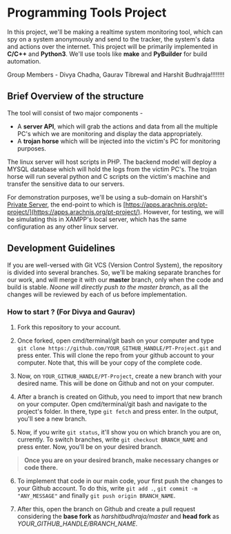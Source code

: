 # Programming Tools Project

In this project, we'll be making a realtime system monitoring tool, which can spy on a system anonymously and send to the tracker, the system's data and actions over the internet. This project will be primarily implemented in **C/C++** and **Python3**. We'll use tools like **make**  and **PyBuilder** for build automation.

Group Members - Divya Chadha, Gaurav Tibrewal and Harshit Budhraja!!!!!!!!



## Brief Overview of the structure

The tool will consist of two major components - 
* A **server API**, which will grab the actions and data from all the multiple PC's which we are monitoring and display the data appropriately.
* A **trojan horse** which will be injected into the victim's PC for monitoring purposes.

The linux server will host scripts in PHP. The backend model will deploy a MYSQL database which will hold the logs from the victim PC's. The trojan horse will run several python and C scripts on the victim's machine and transfer the sensitive data to our servers.

For demonstration purposes, we'll be using a sub-domain on Harshit's [Private Server](https://arachnis.org), the end-point to which is [https://apps.arachnis.org/pt-project/](https://apps.arachnis.org/pt-project/). However, for testing, we will be simulating this in XAMPP's local server, which has the same configuration as any other linux server.



## Development Guidelines

If you are well-versed with Git VCS (Version Control System), the repository is divided into several branches. So, we'll be making separate branches for our work, and will merge it with our **master** branch, only when the code and build is stable. *Noone will directly push to the master branch*, as all the changes will be reviewed by each of us before implementation.


### How to start ? (For Divya and Gaurav)

1. Fork this repository to your account.

2. Once forked, open cmd/terminal/git bash on your computer and type `git clone https://github.com/YOUR_GITHUB_HANDLE/PT-Project.git` and press enter. This will clone the repo from your github account to your computer. Note that, this will be your copy of the complete code.

3. Now, on `YOUR_GITHUB_HANDLE/PT-Project`, create a new branch with your desired name. This will be done on Github and not on your computer.

4. After a branch is created on Github, you need to import that new branch on your computer. Open cmd/terminal/git bash and navigate to the project's folder. In there, type `git fetch` and press enter. In the output, you'll see a new branch.

5. Now, if you write `git status`, it'll show you on which branch you are on, currently. To switch branches, write `git checkout BRANCH_NAME` and press enter. Now, you'll be on your desired branch.


> **Once you are on your desired branch, make necessary changes or code there.**

6. To implement that code in our main code, your first push the changes to your Github account. To do this, write `git add .`, `git commit -m "ANY_MESSAGE"` and finally `git push origin BRANCH_NAME`.

7. After this, open the branch on Github and create a pull request considering the **base fork** as *harshitbudhraja/master* and **head fork** as *YOUR_GITHUB_HANDLE/BRANCH_NAME*.

